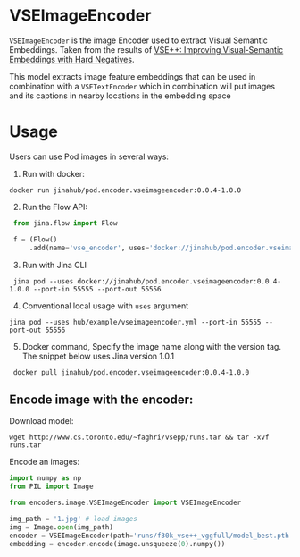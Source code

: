 # VSEImageEncoder

`VSEImageEncoder` is the image Encoder used to extract Visual Semantic Embeddings.
Taken from the results of [VSE++: Improving Visual-Semantic Embeddings with Hard Negatives](https://arxiv.org/abs/1707.05612).

This model extracts image feature embeddings that can be used in combination with a `VSETextEncoder` which in combination will
put images and its captions in nearby locations in the embedding space

# Usage

Users can use Pod images in several ways:

1. Run with docker:

```shell
docker run jinahub/pod.encoder.vseimageencoder:0.0.4-1.0.0
```

2. Run the Flow API:

```python
 from jina.flow import Flow

 f = (Flow()
     .add(name='vse_encoder', uses='docker://jinahub/pod.encoder.vseimageencoder:0.0.4-1.0.0', port_in=55555, port_out=55556))
```

3. Run with Jina CLI

```shell
 jina pod --uses docker://jinahub/pod.encoder.vseimageencoder:0.0.4-1.0.0 --port-in 55555 --port-out 55556
```

4. Conventional local usage with `uses` argument

```shell
jina pod --uses hub/example/vseimageencoder.yml --port-in 55555 --port-out 55556
```

5. Docker command, Specify the image name along with the version tag.
   The snippet below uses Jina version 1.0.1
   
```shell
 docker pull jinahub/pod.encoder.vseimageencoder:0.0.4-1.0.0
```

## Encode image with the encoder:

Download model:

```shell
wget http://www.cs.toronto.edu/~faghri/vsepp/runs.tar && tar -xvf runs.tar
```

Encode an images:

```python
import numpy as np
from PIL import Image

from encoders.image.VSEImageEncoder import VSEImageEncoder

img_path = '1.jpg' # load images
img = Image.open(img_path)
encoder = VSEImageEncoder(path='runs/f30k_vse++_vggfull/model_best.pth.tar')
embedding = encoder.encode(image.unsqueeze(0).numpy())
```

